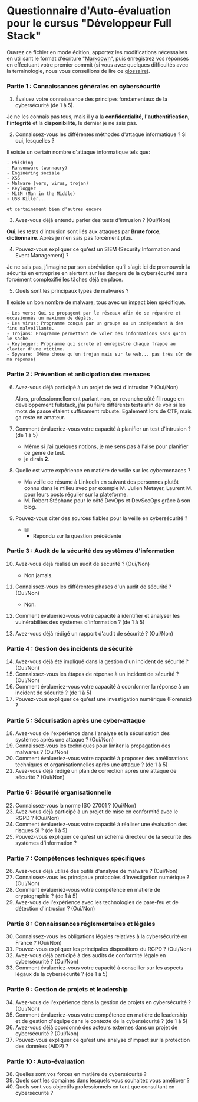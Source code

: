 
# Questionnaire d'Auto-évaluation pour le cursus "Développeur Full Stack"

Ouvrez ce fichier en mode édition, apportez les modifications nécessaires en utilisant le format d'écriture "[Markdown](https://docs.github.com/fr/get-started/writing-on-github/getting-started-with-writing-and-formatting-on-github/basic-writing-and-formatting-syntax)", 
puis enregistrez vos réponses en effectuant votre premier commit (si vous avez quelques difficultés avec la terminologie, nous vous conseillons de lire ce [glossaire](https://docs.github.com/fr/get-started/learning-about-github/github-glossary)).

### Partie 1 : Connaissances générales en cybersécurité

1. Évaluez votre connaissance des principes fondamentaux de la cybersécurité (de 1 à 5).

Je ne les connais pas tous, mais il y a la **confidentialité**, **l'authentification**, **l'intégrité** et la **disponibilité**, le dernier je ne sais pas.

2. Connaissez-vous les différentes méthodes d'attaque informatique ? Si oui, lesquelles ?

Il existe un certain nombre d'attaque informatique tels que:

    - Phishing
    - Ransomware (wannacry)
    - Enginéring sociale
    - XSS
    - Malware (vers, virus, trojan)
    - Keylogger
    - MitM (Man in the Middle)
    - USB Killer...

    et certainement bien d'autres encore

3. Avez-vous déjà entendu parler des tests d'intrusion ? (Oui/Non)

**Oui**, les tests d'intrusion sont liés aux attaques par **Brute force**, **dictionnaire**.
Après je n'en sais pas forcément plus.

4. Pouvez-vous expliquer ce qu'est un SIEM (Security Information and Event Management) ?

Je ne sais pas, j'imagine par son abréviation qu'il s'agit ici de promouvoir la sécurité en entreprise en alertant sur les dangers de la cybersécurité sans forcément complexifié les tâches déjà en place.

5. Quels sont les principaux types de malwares ?

Il existe un bon nombre de malware, tous avec un impact bien spécifique.

    - Les vers: Qui se propagent par le réseaux afin de se répandre et occasionnés un maximum de dégâts.
    - Les virus: Programme conçus par un groupe ou un indépendant à des fins malveillante.
    - Trojans: Programme permettant de voler des informations sans qu'on le sache.
    - Keylogger: Programme qui scrute et enregistre chaque frappe au clavier d'une victime.
    - Spyware: (Même chose qu'un trojan mais sur le web... pas très sûr de ma réponse)

### Partie 2 : Prévention et anticipation des menaces

6. Avez-vous déjà participé à un projet de test d'intrusion ? (Oui/Non)

    Alors, professionnellement parlant non, en revanche côté fil rouge en developpement fullstack,
    j'ai pu faire différents tests afin de voir si les mots de passe étaient suffisament robuste.
    Egalement lors de CTF, mais ça reste en amateur.

7. Comment évalueriez-vous votre capacité à planifier un test d'intrusion ? (de 1 à 5)

    - Même si j'ai quelques notions, je me sens pas à l'aise pour planifier ce genre de test.
    - je dirais **2**.

8. Quelle est votre expérience en matière de veille sur les cybermenaces ?

    - Ma veille ce résume à LinkedIn en suivant des personnes plutôt connu dans le milieu avec par exemple M. Julien Metayer, Laurent M. pour leurs posts régulier sur la plateforme. 
    - M. Robert Stéphane pour le côté DevOps et DevSecOps grâce à son blog. 

9. Pouvez-vous citer des sources fiables pour la veille en cybersécurité ?

    - [x] - Répondu sur la question précédente

### Partie 3 : Audit de la sécurité des systèmes d'information

10. Avez-vous déjà réalisé un audit de sécurité ? (Oui/Non)

    - Non jamais.

11. Connaissez-vous les différentes phases d'un audit de sécurité ? (Oui/Non)

    - Non.

12. Comment évalueriez-vous votre capacité à identifier et analyser les vulnérabilités des systèmes d'information ? (de 1 à 5)
13. Avez-vous déjà rédigé un rapport d'audit de sécurité ? (Oui/Non)

### Partie 4 : Gestion des incidents de sécurité

14. Avez-vous déjà été impliqué dans la gestion d'un incident de sécurité ? (Oui/Non)
15. Connaissez-vous les étapes de réponse à un incident de sécurité ? (Oui/Non)
16. Comment évalueriez-vous votre capacité à coordonner la réponse à un incident de sécurité ? (de 1 à 5)
17. Pouvez-vous expliquer ce qu'est une investigation numérique (Forensic) ?

### Partie 5 : Sécurisation après une cyber-attaque

18. Avez-vous de l'expérience dans l'analyse et la sécurisation des systèmes après une attaque ? (Oui/Non)
19. Connaissez-vous les techniques pour limiter la propagation des malwares ? (Oui/Non)
20. Comment évalueriez-vous votre capacité à proposer des améliorations techniques et organisationnelles après une attaque ? (de 1 à 5)
21. Avez-vous déjà rédigé un plan de correction après une attaque de sécurité ? (Oui/Non)

### Partie 6 : Sécurité organisationnelle

22. Connaissez-vous la norme ISO 27001 ? (Oui/Non)
23. Avez-vous déjà participé à un projet de mise en conformité avec le RGPD ? (Oui/Non)
24. Comment évalueriez-vous votre capacité à réaliser une évaluation des risques SI ? (de 1 à 5)
25. Pouvez-vous expliquer ce qu'est un schéma directeur de la sécurité des systèmes d'information ?

### Partie 7 : Compétences techniques spécifiques

26. Avez-vous déjà utilisé des outils d'analyse de malware ? (Oui/Non)
27. Connaissez-vous les principaux protocoles d'investigation numérique ? (Oui/Non)
28. Comment évalueriez-vous votre compétence en matière de cryptographie ? (de 1 à 5)
29. Avez-vous de l'expérience avec les technologies de pare-feu et de détection d'intrusion ? (Oui/Non)

### Partie 8 : Connaissances réglementaires et légales

30. Connaissez-vous les obligations légales relatives à la cybersécurité en France ? (Oui/Non)
31. Pouvez-vous expliquer les principales dispositions du RGPD ? (Oui/Non)
32. Avez-vous déjà participé à des audits de conformité légale en cybersécurité ? (Oui/Non)
33. Comment évalueriez-vous votre capacité à conseiller sur les aspects légaux de la cybersécurité ? (de 1 à 5)

### Partie 9 : Gestion de projets et leadership

34. Avez-vous de l'expérience dans la gestion de projets en cybersécurité ? (Oui/Non)
35. Comment évalueriez-vous votre compétence en matière de leadership et de gestion d'équipe dans le contexte de la cybersécurité ? (de 1 à 5)
36. Avez-vous déjà coordonné des acteurs externes dans un projet de cybersécurité ? (Oui/Non)
37. Pouvez-vous expliquer ce qu'est une analyse d'impact sur la protection des données (AIDP) ?

### Partie 10 : Auto-évaluation

38. Quelles sont vos forces en matière de cybersécurité ?
39. Quels sont les domaines dans lesquels vous souhaitez vous améliorer ?
40. Quels sont vos objectifs professionnels en tant que consultant en cybersécurité ?
